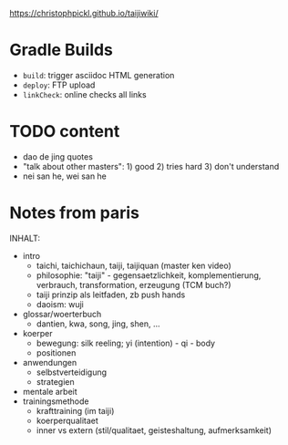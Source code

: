 https://christophpickl.github.io/taijiwiki/

# Gradle Builds

* `build`: trigger asciidoc HTML generation
* `deploy`: FTP upload
* `linkCheck`: online checks all links

# TODO content

* dao de jing quotes
* "talk about other masters": 1) good 2) tries hard 3) don't understand
* nei san he, wei san he

# Notes from paris

INHALT:

- intro
    * taichi, taichichaun, taiji, taijiquan (master ken video)
    * philosophie: "taiji" - gegensaetzlichkeit, komplementierung, verbrauch, transformation, erzeugung (TCM buch?)
    * taiji prinzip als leitfaden, zb push hands
    * daoism: wuji
- glossar/woerterbuch
    * dantien, kwa, song, jing, shen, ...
- koerper
    * bewegung: silk reeling; yi (intention) - qi - body
    * positionen
- anwendungen
    * selbstverteidigung
    * strategien
- mentale arbeit
- trainingsmethode
    * krafttraining (im taiji)
    * koerperqualitaet
    * inner vs extern (stil/qualitaet, geisteshaltung, aufmerksamkeit)
